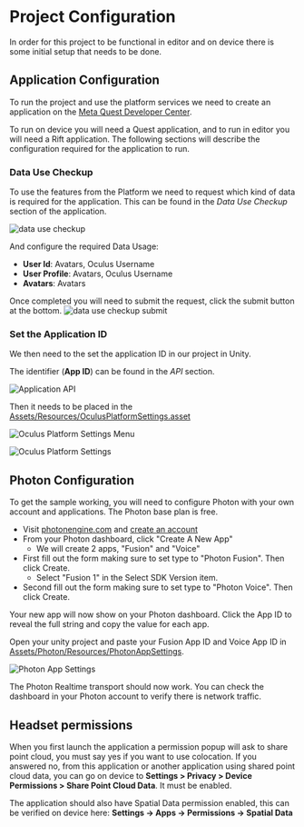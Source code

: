 # Project Configuration
In order for this project to be functional in editor and on device there is some initial setup that needs to be done.

## Application Configuration
To run the project and use the platform services we need to create an application on the [Meta Quest Developer Center](https://developer.oculus.com/).

To run on device you will need a Quest application, and to run in editor you will need a Rift application. The following sections will describe the configuration required for the application to run.

### Data Use Checkup
To use the features from the Platform we need to request which kind of data is required for the application. This can be found in the _Data Use Checkup_ section of the application.

![data use checkup](./Media/dashboard/datausecheckup.png "Data use Checkup")

And configure the required Data Usage:
* **User Id**: Avatars, Oculus Username
* **User Profile**: Avatars, Oculus Username
* **Avatars**: Avatars

Once completed you will need to submit the request, click the submit button at the bottom.
![data use checkup submit](./Media/dashboard/datausecheckup_submit.png "Data use Checkup submit")

### Set the Application ID
We then need to the set the application ID in our project in Unity.

The identifier (__App ID__) can be found in the _API_ section.

![Application API](./Media/dashboard/dashboard_api.png "Application API")

Then it needs to be placed in the [Assets/Resources/OculusPlatformSettings.asset](../Assets/Resources/OculusPlatformSettings.asset)

![Oculus Platform Settings Menu](./Media/editor/oculusplatformsettings_menu.png "Oculus Platform Settings Menu")

![Oculus Platform Settings](./Media/editor/oculusplatformsettings.png "Oculus Platform Settings")

## Photon Configuration

To get the sample working, you will need to configure Photon with your own account and applications. The Photon base plan is free.
- Visit [photonengine.com](https://www.photonengine.com) and [create an account](https://doc.photonengine.com/en-us/realtime/current/getting-started/obtain-your-app-id)
- From your Photon dashboard, click "Create A New App"
    - We will create 2 apps, "Fusion" and "Voice"
- First fill out the form making sure to set type to "Photon Fusion". Then click Create.
    - Select "Fusion 1" in the Select SDK Version item.
- Second fill out the form making sure to set type to "Photon Voice". Then click Create.

Your new app will now show on your Photon dashboard. Click the App ID to reveal the full string and copy the value for each app.

Open your unity project and paste your Fusion App ID and Voice App ID in [Assets/Photon/Resources/PhotonAppSettings](../Assets/Photon/Fusion/Resources/PhotonAppSettings.asset).

![Photon App Settings](./Media/editor/photonappsettings.png "Photon App Settings")


The Photon Realtime transport should now work. You can check the dashboard in your Photon account to verify there is network traffic.

## Headset permissions
When you first launch the application a permission popup will ask to share point cloud, you must say yes if you want to use colocation.
If you answered no, from this application or another application using shared point cloud data, you can go on device to
**Settings > Privacy > Device Permissions > Share Point Cloud Data**. It must be enabled.

The application should also have Spatial Data permission enabled, this can be verified on device here: **Settings -> Apps -> Permissions -> Spatial Data**
